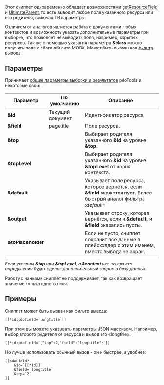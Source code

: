 Этот сниппет одновременно обладает возможностями [getResourceField][1] и [UltimateParent][2], то есть выводит любое поле указанного ресурса или его родителя, включая ТВ параметры.

Отличием от аналогов является работа с документами любых контекстов и возможность указать дополнительные параметры при выборке, что позволяет не выводить поля, например, скрытых ресурсов. Так же с помощью указания параметра **&class** можно получить поле любого объекта MODX. Может быть вызван как [фильтр вывода][3].

## Параметры
Принимает [общие параметры выборки и результатов][4] pdoTools и некоторые свои:

Параметр			| По умолчанию		| Описание 
--------------------|-------------------|--------------------------------------------------------------------------------------------------------------
**&id**				| Текущий документ	| Идентификатор ресурса.
**&field**			| pagetitle			| Поле ресурса.
**&top**			|  					| Выбирает родителя указанного **&id** на уровне **&top**.
**&topLevel**		|  					| Выбирает родителя указанного **&id** на уровне **&topLevel** от корня контекста.
**&default**		|  					| Указывает поле ресурса, которое вернётся, если **&field** окажется пуст. Более быстрый аналог фильтра *:default=*
**&output**			|  					| Указывает строку, которая вернётся, если и **&default**, и **&field** оказались пусты.
**&toPlaceholder**	|  					| Если не пусто, сниппет сохранит все данные в плейсхолдер с этим именем, вместо вывода не экран.

*Если указаны **&top** или **&topLevel**, а **&context** нет, то для его определения будет сделан дополнительный запрос в базу данных.*

Работу с чанками сниппет не поддерживает, так как возвращает значение только одного поля.

## Примеры
Сниппет может быть вызван как фильтр вывода:
```
[[*id:pdofield=`longtitle`]]
```

При этом вы можете указывать параметры JSON массивом. Например, выбор второго родителя от ресурса и вывод его «longtitle»:
```
[[*id:pdofield=`{"top":2,"field":"longtitle"}`]]
```

Но лучше использовать обычный вызов - он и быстрее, и удобнее:
```
[[pdoField?
	&id=`[[*id]]`
	&field=`longtitle`
	&top=`2`
]]
```

[1]: http://rtfm.modx.com/extras/revo/getresourcefield
[2]: http://modx.com/extras/package/ultimateparent
[3]: /ru/02_Система/01_Основы/02_Фильтры_ввода_и_вывода.md
[4]: /ru/01_Компоненты/01_pdoTools/04_Общие_параметры.md